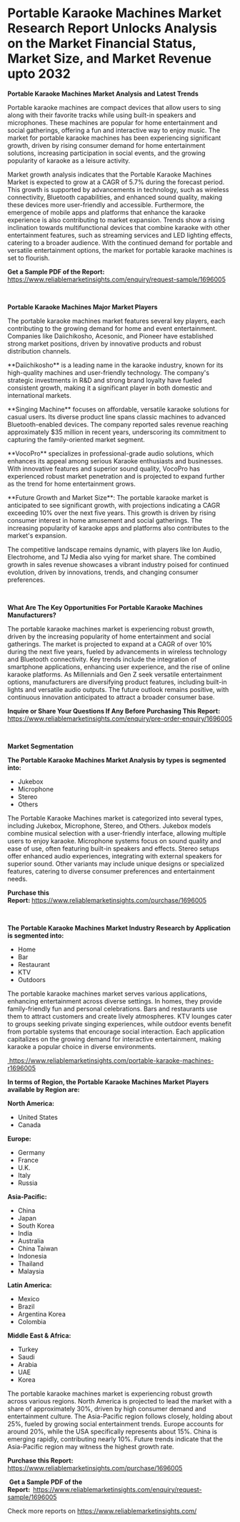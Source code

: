 <p><h1>Portable Karaoke Machines Market Research Report Unlocks Analysis on the Market Financial Status, Market Size, and Market Revenue upto 2032</h1></p><p><strong>Portable Karaoke Machines Market Analysis and Latest Trends</strong></p>
<p><p>Portable karaoke machines are compact devices that allow users to sing along with their favorite tracks while using built-in speakers and microphones. These machines are popular for home entertainment and social gatherings, offering a fun and interactive way to enjoy music. The market for portable karaoke machines has been experiencing significant growth, driven by rising consumer demand for home entertainment solutions, increasing participation in social events, and the growing popularity of karaoke as a leisure activity.</p><p>Market growth analysis indicates that the Portable Karaoke Machines Market is expected to grow at a CAGR of 5.7% during the forecast period. This growth is supported by advancements in technology, such as wireless connectivity, Bluetooth capabilities, and enhanced sound quality, making these devices more user-friendly and accessible. Furthermore, the emergence of mobile apps and platforms that enhance the karaoke experience is also contributing to market expansion. Trends show a rising inclination towards multifunctional devices that combine karaoke with other entertainment features, such as streaming services and LED lighting effects, catering to a broader audience. With the continued demand for portable and versatile entertainment options, the market for portable karaoke machines is set to flourish.</p></p>
<p><strong>Get a Sample PDF of the Report:&nbsp;</strong> <a href="https://www.reliablemarketinsights.com/enquiry/request-sample/1696005?utm_campaign=1166&utm_medium=2&utm_source=Github&utm_content=ia&utm_term=23022025&utm_id=portable-karaoke-machines">https://www.reliablemarketinsights.com/enquiry/request-sample/1696005</a></p>
<p>&nbsp;</p>
<p><strong>Portable Karaoke Machines Major Market Players</strong></p>
<p><p>The portable karaoke machines market features several key players, each contributing to the growing demand for home and event entertainment. Companies like Daiichikosho, Acesonic, and Pioneer have established strong market positions, driven by innovative products and robust distribution channels.</p><p>**Daiichikosho** is a leading name in the karaoke industry, known for its high-quality machines and user-friendly technology. The company's strategic investments in R&D and strong brand loyalty have fueled consistent growth, making it a significant player in both domestic and international markets.</p><p>**Singing Machine** focuses on affordable, versatile karaoke solutions for casual users. Its diverse product line spans classic machines to advanced Bluetooth-enabled devices. The company reported sales revenue reaching approximately $35 million in recent years, underscoring its commitment to capturing the family-oriented market segment.</p><p>**VocoPro** specializes in professional-grade audio solutions, which enhances its appeal among serious Karaoke enthusiasts and businesses. With innovative features and superior sound quality, VocoPro has experienced robust market penetration and is projected to expand further as the trend for home entertainment grows.</p><p>**Future Growth and Market Size**: The portable karaoke market is anticipated to see significant growth, with projections indicating a CAGR exceeding 10% over the next five years. This growth is driven by rising consumer interest in home amusement and social gatherings. The increasing popularity of karaoke apps and platforms also contributes to the market's expansion.</p><p>The competitive landscape remains dynamic, with players like Ion Audio, Electrohome, and TJ Media also vying for market share. The combined growth in sales revenue showcases a vibrant industry poised for continued evolution, driven by innovations, trends, and changing consumer preferences.</p></p>
<p>&nbsp;</p>
<p><strong>What Are The Key Opportunities For Portable Karaoke Machines Manufacturers?</strong></p>
<p><p>The portable karaoke machines market is experiencing robust growth, driven by the increasing popularity of home entertainment and social gatherings. The market is projected to expand at a CAGR of over 10% during the next five years, fueled by advancements in wireless technology and Bluetooth connectivity. Key trends include the integration of smartphone applications, enhancing user experience, and the rise of online karaoke platforms. As Millennials and Gen Z seek versatile entertainment options, manufacturers are diversifying product features, including built-in lights and versatile audio outputs. The future outlook remains positive, with continuous innovation anticipated to attract a broader consumer base.</p></p>
<p><strong>Inquire or Share Your Questions If Any Before Purchasing This Report:</strong> <a href="https://www.reliablemarketinsights.com/enquiry/pre-order-enquiry/1696005?utm_campaign=1166&utm_medium=2&utm_source=Github&utm_content=ia&utm_term=23022025&utm_id=portable-karaoke-machines">https://www.reliablemarketinsights.com/enquiry/pre-order-enquiry/1696005</a></p>
<p>&nbsp;</p>
<p><strong>Market Segmentation</strong></p>
<p><strong>The Portable Karaoke Machines Market Analysis by types is segmented into:</strong></p>
<p><ul><li>Jukebox</li><li>Microphone</li><li>Stereo</li><li>Others</li></ul></p>
<p><p>The Portable Karaoke Machines market is categorized into several types, including Jukebox, Microphone, Stereo, and Others. Jukebox models combine musical selection with a user-friendly interface, allowing multiple users to enjoy karaoke. Microphone systems focus on sound quality and ease of use, often featuring built-in speakers and effects. Stereo setups offer enhanced audio experiences, integrating with external speakers for superior sound. Other variants may include unique designs or specialized features, catering to diverse consumer preferences and entertainment needs.</p></p>
<p><strong>Purchase this Report:&nbsp;</strong><a href="https://www.reliablemarketinsights.com/purchase/1696005?utm_campaign=1166&utm_medium=2&utm_source=Github&utm_content=ia&utm_term=23022025&utm_id=portable-karaoke-machines">https://www.reliablemarketinsights.com/purchase/1696005</a></p>
<p>&nbsp;</p>
<p><strong>The Portable Karaoke Machines Market Industry Research by Application is segmented into:</strong></p>
<p><ul><li>Home</li><li>Bar</li><li>Restaurant</li><li>KTV</li><li>Outdoors</li></ul></p>
<p><p>The portable karaoke machines market serves various applications, enhancing entertainment across diverse settings. In homes, they provide family-friendly fun and personal celebrations. Bars and restaurants use them to attract customers and create lively atmospheres. KTV lounges cater to groups seeking private singing experiences, while outdoor events benefit from portable systems that encourage social interaction. Each application capitalizes on the growing demand for interactive entertainment, making karaoke a popular choice in diverse environments.</p></p>
<p><a href="https://www.reliablemarketinsights.com/portable-karaoke-machines-r1696005?utm_campaign=1166&utm_medium=2&utm_source=Github&utm_content=ia&utm_term=23022025&utm_id=portable-karaoke-machines">&nbsp;https://www.reliablemarketinsights.com/portable-karaoke-machines-r1696005</a></p>
<p><strong>In terms of Region, the Portable Karaoke Machines Market Players available by Region are:</strong></p>
<p>
    <p> <strong> North America: </strong>
        <ul>
            <li>United States</li>
            <li>Canada</li>
        </ul>
        </p> 
    <p> <strong> Europe: </strong>
        <ul>
            <li>Germany</li>
            <li>France</li>
            <li>U.K.</li>
            <li>Italy</li>
            <li>Russia</li>
        </ul>
        </p> 
    <p> <strong> Asia-Pacific: </strong>
        <ul>
            <li>China</li>
            <li>Japan</li>
            <li>South Korea</li>
            <li>India</li>
            <li>Australia</li>
            <li>China Taiwan</li>
            <li>Indonesia</li>
            <li>Thailand</li>
            <li>Malaysia</li>
        </ul>
        </p> 
    <p> <strong> Latin America: </strong>
        <ul>
            <li>Mexico</li>
            <li>Brazil</li>
            <li>Argentina Korea</li>
            <li>Colombia</li>
        </ul>
        </p> 
    <p> <strong> Middle East & Africa: </strong>
        <ul>
            <li>Turkey</li>
            <li>Saudi</li>
            <li>Arabia</li>
            <li>UAE</li>
            <li>Korea</li>
        </ul>
    </p>
    </p>
<p><p>The portable karaoke machines market is experiencing robust growth across various regions. North America is projected to lead the market with a share of approximately 30%, driven by high consumer demand and entertainment culture. The Asia-Pacific region follows closely, holding about 25%, fueled by growing social entertainment trends. Europe accounts for around 20%, while the USA specifically represents about 15%. China is emerging rapidly, contributing nearly 10%. Future trends indicate that the Asia-Pacific region may witness the highest growth rate.</p></p>
<p><strong>Purchase this Report: </strong><a href="https://www.reliablemarketinsights.com/purchase/1696005?utm_campaign=1166&utm_medium=2&utm_source=Github&utm_content=ia&utm_term=23022025&utm_id=portable-karaoke-machines">https://www.reliablemarketinsights.com/purchase/1696005</a></p>
<p>&nbsp;<strong>Get a Sample PDF of the Report:&nbsp;&nbsp;</strong><a href="https://www.reliablemarketinsights.com/enquiry/request-sample/1696005?utm_campaign=1166&utm_medium=2&utm_source=Github&utm_content=ia&utm_term=23022025&utm_id=portable-karaoke-machines">https://www.reliablemarketinsights.com/enquiry/request-sample/1696005</a></p>
<p><strong></strong></p>
<p>Check more reports on <a href="https://www.reliablemarketinsights.com/?utm_campaign=1166&utm_medium=2&utm_source=Github&utm_content=ia&utm_term=23022025&utm_id=portable-karaoke-machines">https://www.reliablemarketinsights.com/</a></p>